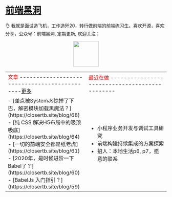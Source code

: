 # [前端黑洞](https://closertb.site)

👌 我就是面试造飞机，工作造歼20，转行做前端的前端练习生。喜欢开源，喜欢分享，公众号：前端黑洞, 定期更新, 欢迎关注；

<div align="center">
 <img width="100px" style="width:80px" src="https://segmentfault.com/img/remote/1460000023356218">
<div>

<table>
<tr>
 <td><font  color="red" size="3">文章</font> ---------------------------------------------<a href="https://closertb.site">更多</a></td>
<td><font color="red" size="3">最近在做</font>
----------------------------------------------</td>
</tr>
<tr>
<td style="width:50%" align="top">
 - [差点被SystemJs惊掉了下巴，解密模块加载黑魔法？](https://closertb.site/blog/68)
 - [纯 CSS 解决H5布局中的吸顶吸底](https://closertb.site/blog/64)
 - [一切的前端安全都是纸老虎](https://closertb.site/blog/61)
 - [2020年，是时候进阶一下Babel了？](https://closertb.site/blog/60)
 - [BabelJs 入门指引？](https://closertb.site/blog/59)
</td>
<td style="width:50%" align="top">

 - 小程序业务开发与调试工具研究 
 - 前端构建持续集成的方案探索
 - 招人：本地生活p6, p7，愿意的联系
</td>
</tr>
</table>
